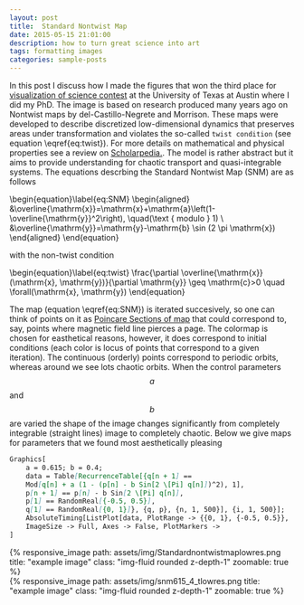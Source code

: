 ```yaml
---
layout: post
title:  Standard Nontwist Map
date: 2015-05-15 21:01:00
description: how to turn great science into art
tags: formatting images
categories: sample-posts
---
```


In this post I discuss how I made the figures that won the third place for [visualization of science contest](https://cns.utexas.edu/news/visualizing-science-2016) at the University of Texas at Austin where I did my PhD. The image is based on research produced many years ago on Nontwist maps by del-Castillo-Negrete and Morrison. These maps were developed to describe discretized low-dimensional dynamics that preserves areas under transformation and violates the so-called `twist condition` (see equation \eqref{eq:twist}). For more details on mathematical and physical properties see a review on [Scholarpedia.](http://www.scholarpedia.org/article/Nontwist_maps). The model is rather abstract but it aims to provide understanding for chaotic transport and quasi-integrable systems. The equations descrbing the Standard Nontwist Map (SNM) are as follows

\begin{equation}\label{eq:SNM}
\begin{aligned}
&\overline{\mathrm{x}}=\mathrm{x}+\mathrm{a}\left(1-\overline{\mathrm{y}}^2\right), \quad(\text { modulo } 1) \\
&\overline{\mathrm{y}}=\mathrm{y}-\mathrm{b} \sin (2 \pi \mathrm{x})
\end{aligned}
\end{equation}

with the non-twist condition

\begin{equation}\label{eq:twist}
\frac{\partial \overline{\mathrm{x}}(\mathrm{x}, \mathrm{y})}{\partial \mathrm{y}} \geq \mathrm{c}>0 \quad \forall(\mathrm{x}, \mathrm{y})
\end{equation}

The map (equation \eqref{eq:SNM}) is iterated succesively, so one can think of points on it as [Poincare Sections of map](https://en.wikipedia.org/wiki/Poincar%C3%A9_map) that could correspond to, say, points where magnetic field line pierces a page. The colormap is chosen for easthetical reasons, however, it does correspond to initial conditions (each color is locus of points that correspond to a given iteration). The continuous (orderly) points correspond to periodic orbits, whereas around we see lots chaotic orbits. When the control parameters $$a$$ and $$b$$ are varied the shape of the image changes significantly from completely integrable (straight lines) image to completely chaotic. Below we give maps for parameters that we found most aesthetically pleasing


```markdown
Graphics[
    a = 0.615; b = 0.4; 
    data = Table[RecurrenceTable[{q[n + 1] == 
    Mod[q[n] + a (1 - (p[n] - b Sin[2 \[Pi] q[n]])^2), 1],
    p[n + 1] == p[n] - b Sin[2 \[Pi] q[n]],
    p[1] == RandomReal[{-0.5, 0.5}],
    q[1] == RandomReal[{0, 1}]}, {q, p}, {n, 1, 500}], {i, 1, 500}];
    AbsoluteTiming[ListPlot[data, PlotRange -> {{0, 1}, {-0.5, 0.5}}, 
    ImageSize -> Full, Axes -> False, PlotMarkers ->  
]
```

<div class="row justify-content-sm-center">
    <div class="col-sm-8 mt-3 mt-md-0">
        {% responsive_image path: assets/img/Standardnontwistmaplowres.png title: "example image" class: "img-fluid rounded z-depth-1" zoomable: true %}
    </div>
    <div class="col-sm-4 mt-3 mt-md-0">
        {% responsive_image path: assets/img/snm615_4_tlowres.png title: "example image" class: "img-fluid rounded z-depth-1" zoomable: true %}
    </div>
</div>



